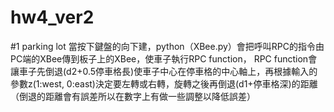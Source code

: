 # hw4_ver2

#1 parking lot
當按下鍵盤的向下建，python（XBee.py）會把呼叫RPC的指令由PC端的XBee傳到板子上的XBee，使車子執行RPC function，
RPC function會讓車子先倒退(d2+0.5停車格長)使車子中心在停車格的中心軸上，再根據輸入的參數z(1:west, 0:east)決定要左轉或右轉，旋轉之後再倒退(d1+停車格深)的距離
（倒退的距離會有誤差所以在數字上有做一些調整以降低誤差）
